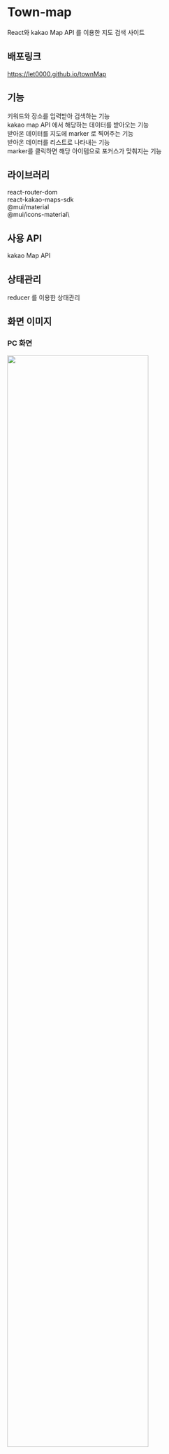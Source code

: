 # Town-map
React와 kakao Map API 를 이용한 지도 검색 사이트

## 배포링크
https://let0000.github.io/townMap

## 기능
키워드와 장소를 입력받아 검색하는 기능\
kakao map API 에서 해당하는 데이터를 받아오는 기능\
받아온 데이터를 지도에 marker 로 찍어주는 기능\
받아온 데이터를 리스트로 나타내는 기능\
marker를 클릭하면 해당 아이템으로 포커스가 맞춰지는 기능

## 라이브러리
react-router-dom\
react-kakao-maps-sdk\
@mui/material\
@mui/icons-material\

## 사용 API
kakao Map API

## 상태관리
reducer 를 이용한 상태관리

## 화면 이미지
### PC 화면
<img width="80%" src="https://user-images.githubusercontent.com/21376061/223463105-f31944df-60fd-4353-9a24-102068a19831.png">

### 모바일 화면
<img width="80%" src="https://user-images.githubusercontent.com/21376061/223954514-0d917af0-8cd6-4e1d-b0b6-98bcdd18f5b5.png"/>

## 빌드 방법
```
npm start
```

